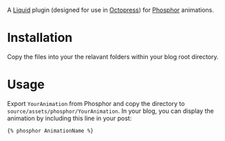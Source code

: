 A [Liquid](http://liquidmarkup.org) plugin (designed for use in [Octopress](http://octopress.org)) for [Phosphor](http://www.divergentmedia.com/phosphor) animations.

# Installation

Copy the files into your the relavant folders within your blog root directory.

# Usage

Export `YourAnimation` from Phosphor and copy the directory to `source/assets/phosphor/YourAnimation`. In your blog, you can display the animation by including this line in your post:

```
{% phosphor AnimationName %}
```